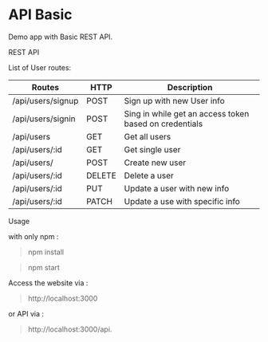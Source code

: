 # API Basic

Demo app with Basic REST API.

REST API

List of User routes:

| Routes                | HTTP  | Description
| --------------        | ----- | -----------
| /api/users/signup     | POST  | Sign up with new User info
| /api/users/signin     | POST  | Sing in while get an access token based on credentials
| /api/users            | GET   | Get all users
| /api/users/:id        | GET   | Get single user
| /api/users/           | POST  | Create new user
| /api/users/:id        | DELETE| Delete a user
| /api/users/:id        | PUT   | Update a user with new info
| /api/users/:id        | PATCH | Update a use with specific info


Usage

with only npm :
> npm install

> npm start

Access the website via :
> http://localhost:3000

or API via :

> http://localhost:3000/api.
